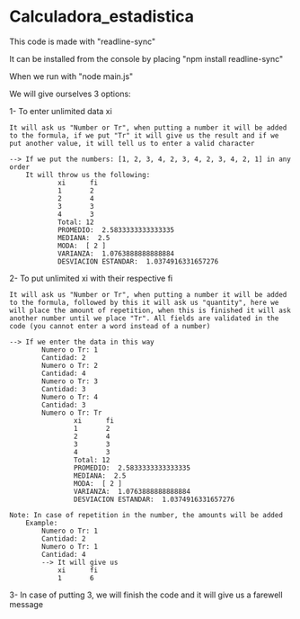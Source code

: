 # Calculadora_estadistica
This code is made with "readline-sync"

It can be installed from the console by placing "npm install readline-sync"

When we run with "node main.js"

We will give ourselves 3 options:

1- To enter unlimited data xi
    
    It will ask us "Number or Tr", when putting a number it will be added to the formula, if we put "Tr" it will give us the result and if we put another value, it will tell us to enter a valid character
    
    --> If we put the numbers: [1, 2, 3, 4, 2, 3, 4, 2, 3, 4, 2, 1] in any order
        It will throw us the following:
                xi      fi
                1       2
                2       4
                3       3
                4       3
                Total: 12
                PROMEDIO:  2.5833333333333335
                MEDIANA:  2.5
                MODA:  [ 2 ]
                VARIANZA:  1.0763888888888884
                DESVIACION ESTANDAR:  1.0374916331657276 

2- To put unlimited xi with their respective fi
    
    It will ask us "Number or Tr", when putting a number it will be added to the formula, followed by this it will ask us "quantity", here we will place the amount of repetition, when this is finished it will ask another number until we place "Tr". All fields are validated in the code (you cannot enter a word instead of a number)
    
    --> If we enter the data in this way
            Numero o Tr: 1
            Cantidad: 2
            Numero o Tr: 2
            Cantidad: 4
            Numero o Tr: 3
            Cantidad: 3
            Numero o Tr: 4
            Cantidad: 3
            Numero o Tr: Tr
                    xi      fi
                    1       2
                    2       4
                    3       3
                    4       3
                    Total: 12
                    PROMEDIO:  2.5833333333333335
                    MEDIANA:  2.5
                    MODA:  [ 2 ]
                    VARIANZA:  1.0763888888888884
                    DESVIACION ESTANDAR:  1.0374916331657276

    Note: In case of repetition in the number, the amounts will be added
        Example: 
            Numero o Tr: 1
            Cantidad: 2
            Numero o Tr: 1
            Cantidad: 4
            --> It will give us
                xi      fi
                1       6

3- In case of putting 3, we will finish the code and it will give us a farewell message